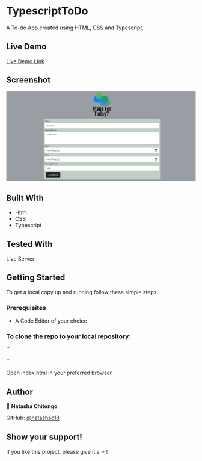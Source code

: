 # TypescriptToDo
A To-do App created using HTML, CSS and Typescript.

## Live Demo
[Live Demo Link]()


## Screenshot

![Screenshot](ToDoScreenshot.PNG)

## Built With

- Html
- CSS
- Typescript

## Tested With

Live Server

## Getting Started

To get a local copy up and running follow these simple steps.
### Prerequisites
- A Code Editor of your choice

### To clone the repo to your local repository:
``

``

Open index.html in your preferred browser

## Author

:bust_in_silhouette: **Natasha Chitongo** 

GitHub: [@natashac18](https://github.com/natashac18)

## Show your support! 

If you like this project, please give it a :star: !
